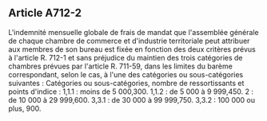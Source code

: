 Article A712-2
----
L'indemnité mensuelle globale de frais de mandat que l'assemblée générale de
chaque chambre de commerce et d'industrie territoriale peut attribuer aux
membres de son bureau est fixée en fonction des deux critères prévus à l'article
R. 712-1 et sans préjudice du maintien des trois catégories de chambres prévues
par l'article R. 711-59, dans les limites du barème correspondant, selon le cas,
à l'une des catégories ou sous-catégories suivantes : Catégories ou
sous-catégories, nombre de ressortissants et points d'indice : 1,1.1 : moins de
5 000,300. 1,1.2 : de 5 000 à 9 999,450. 2 : de 10 000 à 29 999,600. 3,3.1 : de
30 000 à 99 999,750. 3,3.2 : 100 000 ou plus, 900.
